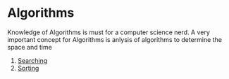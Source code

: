 # Algorithms
Knowledge of Algorithms is must for a computer science nerd. A very important concept for Algorithms is anlysis of algorithms to determine the space and time 
1. [Searching](https://github.com/CosmicTechie/Algorithms/tree/main/Searching)
2. [Sorting](https://github.com/CosmicTechie/Algorithms/tree/main/Sorting)

